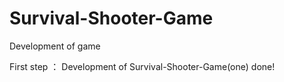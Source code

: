 # Survival-Shooter-Game
Development of game

First step ： Development of Survival-Shooter-Game(one)   done!
